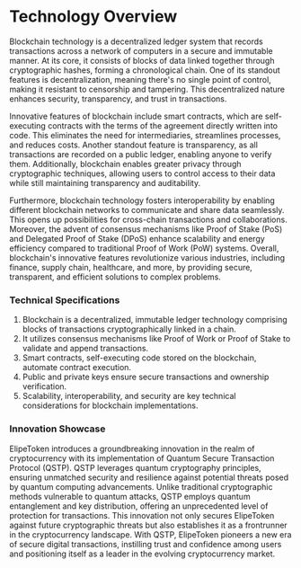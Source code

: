 # Technology Overview

Blockchain technology is a decentralized ledger system that records transactions across a network of computers in a secure and immutable manner. At its core, it consists of blocks of data linked together through cryptographic hashes, forming a chronological chain. One of its standout features is decentralization, meaning there's no single point of control, making it resistant to censorship and tampering. This decentralized nature enhances security, transparency, and trust in transactions.

Innovative features of blockchain include smart contracts, which are self-executing contracts with the terms of the agreement directly written into code. This eliminates the need for intermediaries, streamlines processes, and reduces costs. Another standout feature is transparency, as all transactions are recorded on a public ledger, enabling anyone to verify them. Additionally, blockchain enables greater privacy through cryptographic techniques, allowing users to control access to their data while still maintaining transparency and auditability.

Furthermore, blockchain technology fosters interoperability by enabling different blockchain networks to communicate and share data seamlessly. This opens up possibilities for cross-chain transactions and collaborations. Moreover, the advent of consensus mechanisms like Proof of Stake (PoS) and Delegated Proof of Stake (DPoS) enhance scalability and energy efficiency compared to traditional Proof of Work (PoW) systems. Overall, blockchain's innovative features revolutionize various industries, including finance, supply chain, healthcare, and more, by providing secure, transparent, and efficient solutions to complex problems.

### **Technical Specifications**

1. Blockchain is a decentralized, immutable ledger technology comprising blocks of transactions cryptographically linked in a chain.
2. It utilizes consensus mechanisms like Proof of Work or Proof of Stake to validate and append transactions.
3. Smart contracts, self-executing code stored on the blockchain, automate contract execution.
4. Public and private keys ensure secure transactions and ownership verification.
5. Scalability, interoperability, and security are key technical considerations for blockchain implementations.

### Innovation Showcase

ElipeToken introduces a groundbreaking innovation in the realm of cryptocurrency with its implementation of Quantum Secure Transaction Protocol (QSTP). QSTP leverages quantum cryptography principles, ensuring unmatched security and resilience against potential threats posed by quantum computing advancements. Unlike traditional cryptographic methods vulnerable to quantum attacks, QSTP employs quantum entanglement and key distribution, offering an unprecedented level of protection for transactions. This innovation not only secures ElipeToken against future cryptographic threats but also establishes it as a frontrunner in the cryptocurrency landscape. With QSTP, ElipeToken pioneers a new era of secure digital transactions, instilling trust and confidence among users and positioning itself as a leader in the evolving cryptocurrency market.
